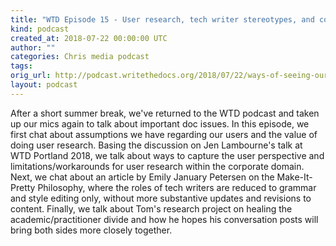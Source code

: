 ```yaml
---
title: "WTD Episode 15 - User research, tech writer stereotypes, and conversations"
kind: podcast
created_at: 2018-07-22 00:00:00 UTC
author: ""
categories: Chris media podcast
tags:
orig_url: http://podcast.writethedocs.org/2018/07/22/ways-of-seeing-our-users-ways-others-see-us/
layout: podcast
---
```


After a short summer break, we've returned to the WTD podcast and taken up our mics again to talk about important doc issues. In this episode, we first chat about assumptions we have regarding our users and the value of doing user research. Basing the discussion on Jen Lambourne's talk at WTD Portland 2018, we talk about ways to capture the user perspective and limitations/workarounds for user research within the corporate domain. Next, we chat about an article by Emily January Petersen on the Make-It-Pretty Philosophy, where the roles of tech writers are reduced to grammar and style editing only, without more substantive updates and revisions to content. Finally, we talk about Tom's research project on healing the academic/practitioner divide and how he hopes his conversation posts will bring both sides more closely together.
